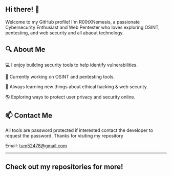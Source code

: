 ## Hi there! 👋

Welcome to my GitHub profile! I'm R00tXNemesis, a passionate Cybersecurity Enthusiast and Web Pentester who loves exploring OSINT, pentesting, and web security and all abaout technology.

## 🔍 About Me

💻 I enjoy building security tools to help identify vulnerabilities.

🚀 Currently working on OSINT and pentesting tools.

📖 Always learning new things about ethical hacking & web security.

🌎 Exploring ways to protect user privacy and security online.


## 📫 Contact Me

All tools are password protected if interested contact the developer to request the password.
Thanks for visiting my repository

Email: tum52478@gmail.com

---

## Check out my repositories for more!
